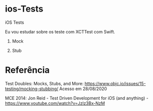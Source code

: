 # ios-Tests
iOS Tests

Eu vou estudar sobre os teste com XCTTest com Swift.

1) Mock

2) Stub

# Referência

Test Doubles: Mocks, Stubs, and More: https://www.objc.io/issues/15-testing/mocking-stubbing/ Acesso em 28/08/2020

MCE 2014: Jon Reid - Test Driven Development for iOS (and anything) - https://www.youtube.com/watch?v=Jzlz3Bx-NzM
